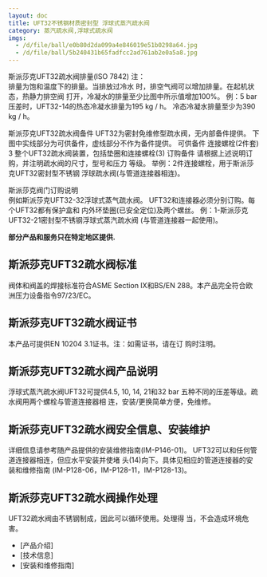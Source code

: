```yaml
---
layout: doc
title: UFT32不锈钢材质密封型 浮球式蒸汽疏水阀
category: 蒸汽疏水阀,浮球式疏水阀
imgs:
  - /d/file/ball/e0b80d2da099a4e846019e51b0298a64.jpg
  - /d/file/ball/5b240431b65fadfcc2ad761ab2e0a5a8.jpg
---
```


斯派莎克UFT32疏水阀排量(ISO 7842) 注：  
排量为饱和温度下的排量。当排放过冷水 时，排空气阀可以增加排量。在起机状态，热静力排空阀 打开，冷凝水的排量至少比图中所示值增加100%。 例：5 bar压差时，UFT32-14的热态冷凝水排量为195 kg / h。 冷态冷凝水排量至少为390 kg / h。

斯派莎克UFT32疏水阀备件 UFT32为密封免维修型疏水阀，无内部备件提供。 下图中实线部分为可供备件，虚线部分不作为备件提供。 可供备件 连接螺栓(2件套) 3 整个UFT32疏水阀装置，包括垫圈和连接螺栓(3) 订购备件 请根据上述说明订购，并注明疏水阀的尺寸，型号和压力 等级。 举例：2件连接螺栓，用于斯派莎克UFT32密封型不锈钢 浮球疏水阀(与管道连接器相连)。

斯派莎克阀门订购说明  
例如斯派莎克UFT32-32浮球式蒸气疏水阀。 UFT32和连接器必须分别订购。每个UFT32都有保护盒和 内外环垫圈(已安全定位)及两个螺丝。 例：1-斯派莎克UFT32-21密封型不锈钢浮球式蒸汽疏水阀 (与管道连接器一起使用)。

**部分产品和服务只在特定地区提供.**

## 斯派莎克UFT32疏水阀标准

阀体和阀盖的焊接标准符合ASME Section IX和BS/EN 288。本产品完全符合欧洲压力设备指令97/23/EC。

## 斯派莎克UFT32疏水阀证书

本产品可提供EN 10204 3.1证书。注：如需证书，请在订 购时注明。

## 斯派莎克UFT32疏水阀产品说明

浮球式蒸汽疏水阀UFT32可提供4.5, 10, 14, 21和32 bar 五种不同的压差等级。疏水阀用两个螺栓与管道连接器相 连，安装/更换简单方便，免维修。

## 斯派莎克UFT32疏水阀安全信息、安装维护

详细信息请参考随产品提供的安装维修指南(IM-P146-01)。 UFT32可以和任何管道连接器相连，但应水平安装并使堵 头(14)向下。具体见相应的管道连接器的安装和维修指南 (IM-P128-06，IM-P128-11，IM-P128-13)。

## 斯派莎克UFT32疏水阀操作处理

UFT32疏水阀由不锈钢制成，因此可以循环使用。处理得 当，不会造成环境危害。

- [产品介绍]
- [技术信息]
- [安装和维修指南]
